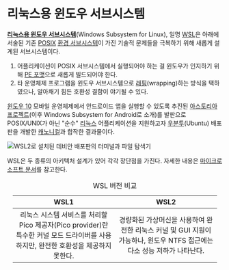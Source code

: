 # 리눅스용 윈도우 서브시스템
**[리눅스용 윈도우 서브시스템](https://learn.microsoft.com/en-us/windows/wsl/)**(Windows Subsystem for Linux), 일명 [WSL](https://en.wikipedia.org/wiki/Windows_Subsystem_for_Linux)은 아래에 서술된 기존 [POSIX](https://en.wikipedia.org/wiki/POSIX) [환경 서브시스템](Windows.md#환경-서브시스템)이 가진 기술적 문제들을 극복하기 위해 새롭게 설계된 서브시스템이다.

1. 어플리케이션이 POSIX 서브시스템에서 실행되어야 하는 걸 윈도우가 인지하기 위해 [PE 포맷](https://en.wikipedia.org/wiki/Portable_Executable)으로 새롭게 빌드되어야 한다.
2. 타 운영체제 프로그램을 윈도우 서브시스템으로 [래핑](https://en.wikipedia.org/wiki/Wrapper_library)(wrapping)하는 방식을 택하였으나, 알아채기 힘든 호환성 결함이 야기될 수 있다.

[윈도우 10](Windows.md) 모바일 운영체제에서 안드로이드 앱을 실행할 수 있도록 추진된 [아스토리아 프로젝트](https://en.wikipedia.org/wiki/Windows_10_Mobile#Project_Astoria)(이후 Windows Subsystem for Android로 소개)를 발판으로 POSIX/UNIX가 아닌 "순수" [리눅스](https://en.wikipedia.org/wiki/Linux) 어플리케이션을 지원하고자 [우분투](https://en.wikipedia.org/wiki/Ubuntu)(Ubuntu) 배포판을 개발한 [캐노니컬](https://en.wikipedia.org/wiki/Canonical_(company))과 합작한 결과물이다.

![WSL2로 설치된 <a href="https://en.wikipedia.org/wiki/Debian">데비안</a> 배포판의 터미널과 파일 탐색기](./images/wsl_terminal_debian.png)

WSL은 두 종류의 아키텍처 설계가 있어 각각 장단점을 가진다. 자세한 내용은 [마이크로소프트 문서](https://learn.microsoft.com/en-us/windows/wsl/compare-versions)를 참고한다.

<table style="table-layout: fixed; width: 95%; margin-left: auto; margin-right: auto;"><caption style="caption-side: top;">WSL 버전 비교</caption><colgroup><col style="width: 50%;"/><col style="width: 50%;"/></colgroup><thead><tr><th style="text-align: center;">WSL1</th><th style="text-align: center;">WSL2</th></tr></thead><tbody style="text-align: center;"><tr><td>리눅스 시스템 서비스를 처리할 Pico 제공자(Pico provider)란 특수한 커널 모드 드라이버를 사용하지만, 완전한 호환성을 제공하지 못한다.</td><td>경량화된 가상머신을 사용하여 완전한 리눅스 커널 및 GUI 지원이 가능하나, 윈도우 NTFS 접근에는 다소 성능 저하가 나타난다.</td></tr></tbody></table>
